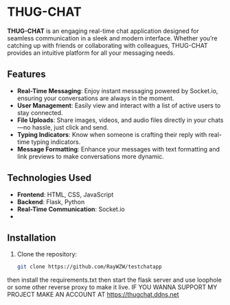 # THUG-CHAT

**THUG-CHAT** is an engaging real-time chat application designed for seamless communication in a sleek and modern interface. Whether you’re catching up with friends or collaborating with colleagues, THUG-CHAT provides an intuitive platform for all your messaging needs.

## Features

- **Real-Time Messaging**: Enjoy instant messaging powered by Socket.io, ensuring your conversations are always in the moment.
- **User Management**: Easily view and interact with a list of active users to stay connected.
- **File Uploads**: Share images, videos, and audio files directly in your chats—no hassle, just click and send.
- **Typing Indicators**: Know when someone is crafting their reply with real-time typing indicators.
- **Message Formatting**: Enhance your messages with text formatting and link previews to make conversations more dynamic.

## Technologies Used

- **Frontend**: HTML, CSS, JavaScript
- **Backend**: Flask, Python
- **Real-Time Communication**: Socket.io
- 

## Installation

1. Clone the repository:
   ```bash
   git clone https://github.com/RayWZW/testchatapp

then install the requirements.txt then start the flask server and use loophole or some other reverse proxy to make it live.
IF YOU WANNA SUPPORT MY PROJECT MAKE AN ACCOUNT AT https://thugchat.ddns.net


